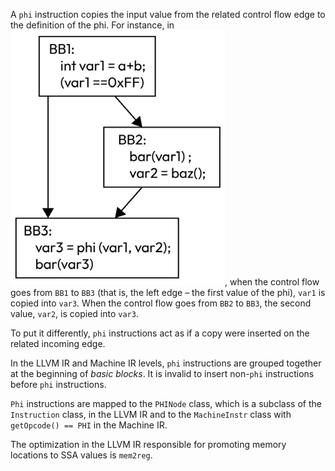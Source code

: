A `phi` instruction copies the input value from the related control flow edge
to the definition of the phi. For instance, in ![SSA form of a program](./images/program_SSA_form.png), when the
control flow goes from `BB1` to `BB3` (that is, the left edge – the first value of the phi),
`var1` is copied into `var3`. When the control flow goes from `BB2` to `BB3`,
the second value, `var2`, is copied into `var3`.

To put it differently, `phi` instructions act as if a copy were inserted
on the related incoming edge.

In the LLVM IR and Machine IR levels, `phi` instructions are grouped together
at the beginning of _basic blocks_. It is invalid to insert non-`phi`
instructions before `phi` instructions.

`Phi` instructions are mapped to the `PHINode` class, which is a subclass of
the `Instruction` class, in the LLVM IR and to the `MachineInstr` class
with `getOpcode() == PHI` in the Machine IR.

The optimization in the LLVM IR responsible for promoting memory locations to
SSA values is `mem2reg`.
